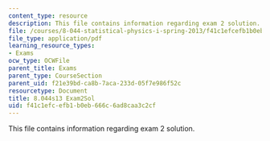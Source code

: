 ```yaml
---
content_type: resource
description: This file contains information regarding exam 2 solution.
file: /courses/8-044-statistical-physics-i-spring-2013/f41c1efcefb1b0eb666c6ad8caa3c2cf_MIT8_044S14_exam2sol_04.pdf
file_type: application/pdf
learning_resource_types:
- Exams
ocw_type: OCWFile
parent_title: Exams
parent_type: CourseSection
parent_uid: f21e39bd-ca8b-7aca-233d-05f7e986f52c
resourcetype: Document
title: 8.044s13 Exam2Sol
uid: f41c1efc-efb1-b0eb-666c-6ad8caa3c2cf
---
```

This file contains information regarding exam 2 solution.

